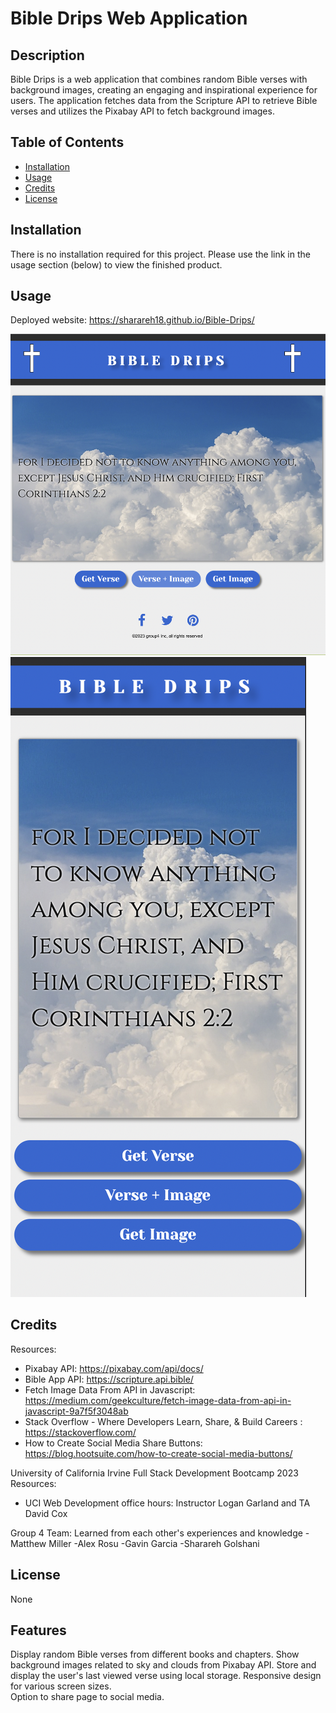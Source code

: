 # Bible Drips Web Application

## Description
 Bible Drips is a web application that combines random Bible verses with background images, creating an engaging and inspirational experience for users. The application fetches data from the Scripture API to retrieve Bible verses and utilizes the Pixabay API to fetch background images.

## Table of Contents 

- [Installation](#installation)
- [Usage](#usage)
- [Credits](#credits)
- [License](#license)

## Installation

There is no installation required for this project. Please use the link in the usage section (below) to view the finished product. 

## Usage

Deployed website:
https://sharareh18.github.io/Bible-Drips/

![Main page showing Bible verse and ooption to get an image](assets/images/bibledrips.png)
![Main page showing Bible verse and ooption to get an image](assets/images/mobile-bibledrips.png)
## Credits

Resources:
-  Pixabay API: https://pixabay.com/api/docs/
-  Bible App API: https://scripture.api.bible/
-  Fetch Image Data From API in Javascript:  https://medium.com/geekculture/fetch-image-data-from-api-in-javascript-9a7f5f3048ab
-  Stack Overflow - Where Developers Learn, Share, & Build Careers :  https://stackoverflow.com/
-  How to Create Social Media Share Buttons: https://blog.hootsuite.com/how-to-create-social-media-buttons/


University of California Irvine Full Stack Development Bootcamp 2023 Resources:

-  UCI Web Development office hours: Instructor Logan Garland and TA David Cox

Group 4 Team:
Learned from each other's experiences and knowledge
-Matthew Miller
-Alex Rosu
-Gavin Garcia
-Sharareh Golshani 


## License

None

## Features
Display random Bible verses from different books and chapters.
Show background images related to sky and clouds from Pixabay API.
Store and display the user's last viewed verse using local storage.
Responsive design for various screen sizes.  
Option to share page to social media.  
